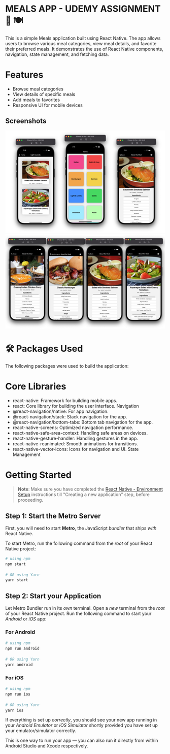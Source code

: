 
# MEALS APP - UDEMY ASSIGNMENT  🚀 🍽️


This is a simple Meals application built using React Native. The app allows users to browse various meal categories, view meal details, and favorite their preferred meals. It demonstrates the use of React Native components, navigation, state management, and fetching data.

# Features
- Browse meal categories
- View details of specific meals
- Add meals to favorites
- Responsive UI for mobile devices






 




##  Screenshots
![App Screenshot](./screenshots/Overview(1).png)
![App Screenshot](./screenshots/Overview(2).png)



# 🛠️ Packages Used
The following packages were used to build the application:

# Core Libraries
- react-native: Framework for building mobile apps.
- react: Core library for building the user interface.
Navigation
- @react-navigation/native: For app navigation.
- @react-navigation/stack: Stack navigation for the app.
- @react-navigation/bottom-tabs: Bottom tab navigation for the app.
- react-native-screens: Optimized navigation performance.
- react-native-safe-area-context: Handling safe areas on devices.
- react-native-gesture-handler: Handling gestures in the app.
- react-native-reanimated: Smooth animations for transitions.
- react-native-vector-icons: Icons for navigation and UI.
State Management



# Getting Started

>**Note**: Make sure you have completed the [React Native - Environment Setup](https://reactnative.dev/docs/environment-setup) instructions till "Creating a new application" step, before proceeding.

## Step 1: Start the Metro Server

First, you will need to start **Metro**, the JavaScript _bundler_ that ships _with_ React Native.

To start Metro, run the following command from the _root_ of your React Native project:

```bash
# using npm
npm start

# OR using Yarn
yarn start
```

## Step 2: Start your Application

Let Metro Bundler run in its _own_ terminal. Open a _new_ terminal from the _root_ of your React Native project. Run the following command to start your _Android_ or _iOS_ app:

### For Android

```bash
# using npm
npm run android

# OR using Yarn
yarn android
```

### For iOS

```bash
# using npm
npm run ios

# OR using Yarn
yarn ios
```

If everything is set up _correctly_, you should see your new app running in your _Android Emulator_ or _iOS Simulator_ shortly provided you have set up your emulator/simulator correctly.

This is one way to run your app — you can also run it directly from within Android Studio and Xcode respectively.